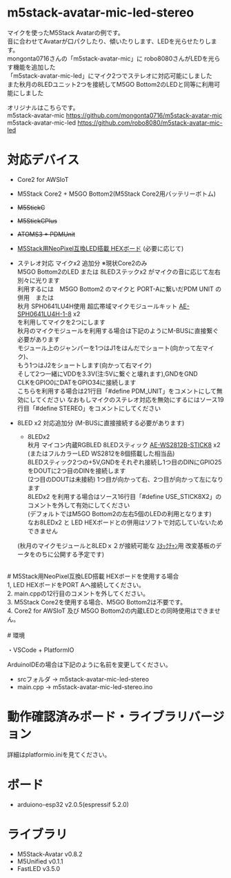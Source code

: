 # m5stack-avatar-mic-led-stereo
マイクを使ったM5Stack Avatarの例です。<br>
音に合わせてAvatarが口パクしたり、傾いたりします、LEDを光らせたりします。<br>
mongonta0716さんの「m5stack-avatar-mic」に robo8080さんがLEDを光らす機能を追加した<br>
「m5stack-avatar-mic-led」にマイク2つでステレオに対応可能にしました<br>
また秋月の8LEDユニット2つを接続してM5GO Bottom2のLEDと同等に利用可能にしました

オリジナルはこちらです。<br>
m5stack-avatar-mic     <https://github.com/mongonta0716/m5stack-avatar-mic><br>
m5stack-avatar-mic-led <https://github.com/robo8080/m5stack-avatar-mic-led><br>

# 対応デバイス

- Core2 for AWSIoT
- M5Stack Core2 + M5GO Bottom2(M5Stack Core2用バッテリーボトム)
- ~~M5StickC~~
- ~~M5StickCPlus~~
- ~~ATOMS3 + PDMUnit~~
- [M5Stack用NeoPixel互換LED搭載 HEXボード](https://www.switch-science.com/products/6058 "Title") (必要に応じて)<br>
- ステレオ対応 マイクx2 追加分  ※現状Core2のみ<br>
      M5GO Bottom2のLED または 8LEDステックx2 がマイクの音に応じて左右別々に光ります<br>
      利用するには　M5GO Bottom2 のマイクと PORT-Aに繋いだPDM UNIT の併用　または<br>
      秋月 SPH0641LU4H使用 超広帯域マイクモジュールキット [AE-SPH0641LU4H-1-8](https://akizukidenshi.com/catalog/g/gK-15577/) x2<br>
      を利用してマイクを2つにします<br>
      秋月のマイクモジュールを利用する場合は下記のようにM-BUSに直接繋ぐ必要があります<br>
        モジュール上のジャンパーを1つはJ1をはんだでショート(向かって左マイク)、<br>
        もう1つはJ2をショートします(向かって右マイク)<br>
        そして2つ一緒にVDDを3.3V(注:5Vに繋ぐと壊れます),GNDをGND<br>
        CLKをGPIO0にDATをGPIO34に接続します<br>
      こちらを利用する場合は21行目「#define PDM_UNIT」をコメントにして無効にしてください
      なおもしマイクのステレオ対応を無効にするにはソース19行目「#define STEREO」をコメントにしてください
- 8LED x2 対応追加分  (M-BUSに直接接続する必要があります)<br>
    - 8LEDx2<br>
      秋月 マイコン内蔵RGBLED 8LEDスティック [AE-WS2812B-STICK8](https://akizukidenshi.com/catalog/g/gM-14307/) x2<br>
      (またはフルカラーLED WS2812を8個搭載した相当品)<br>
      8LEDスティック2つの+5V,GNDをそれぞれ接続し1つ目のDINにGPIO25をDOUTに2つ目のDINを接続します<br>
      (2つ目のDOUTは未接続) 1つ目が向かって右、2つ目が向かって左になります<br>
      8LEDx2 を利用する場合はソース16行目「#define USE_STICK8X2」のコメントを外して有効にしてください<br>
      (デフォルトではM5GO Bottom2の左右5個のLEDの利用となります)<br>
      なお8LEDx2 と LED HEXボードとの併用はソフトで対応していないためできません<br>
     
   (秋月のマイクモジュールと8LEDｘ２が接続可能な [ｽﾀｯｸﾁｬﾝ](https://protopedia.net/prototype/2345)用 改変基板のデータをのちに公開する予定です)<br>
<br>
# M5Stack用NeoPixel互換LED搭載 HEXボードを使用する場合<br>
1, LED HEXボードをPORT Aへ接続してください。<br>
2. main.cppの12行目のコメントを外してください。<br>
3. M5Stack Core2を使用する場合、M5GO Bottom2は不要です。<br>
4. Core2 for AWSIoT 及び M5GO Bottom2の内蔵LEDとの同時使用はできません。<br>
<br>
# 環境

・VSCode + PlatformIO

ArduinoIDEの場合は下記のように名前を変更してください。
- srcフォルダ -> m5stack-avatar-mic-led-stereo
- main.cpp -> m5stack-avatar-mic-led-stereo.ino

# 動作確認済みボード・ライブラリバージョン

詳細はplatformio.iniを見てください。

# ボード

- arduiono-esp32 v2.0.5(espressif 5.2.0)

# ライブラリ
- M5Stack-Avatar v0.8.2
- M5Unified v0.1.1
- FastLED v3.5.0

